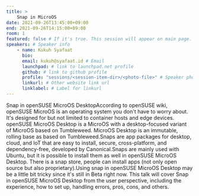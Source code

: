 ```yaml
---
title: >
    Snap in MicroOS 
date: 2021-09-26T13:45:00+09:00
end: 2021-09-26T14:15:00+09:00
room: 1
featured: false # If it's true. This session will appear on main page.
speakers: # Speaker info
    - name: Kukuh Syafaat
      bio: 
      email: kukuh@syafaat.id # Email
      launchpad: # link to launchpad.net profile
      github: # link to github profile
      profile: "sessions/<session-item-dir>/<photo-file>" # Speaker photo
      linkurl: # Other website link url
      linklabel: # Label for linkurl
---
```

Snap in openSUSE MicroOS DesktopAccording to openSUSE wiki, openSUSE MicroOS is an operating system you don't have to worry about. It's designed for but not limited to container hosts and edge devices. openSUSE MicroOS Desktop is a MicroOS with a desktop-focused variant of MicroOS based on Tumbleweed. MicroOS Desktop is an immutable, rolling base as based on Tumbleweed.Snaps are app packages for desktop, cloud, and IoT that are easy to install, secure, cross-platform, and dependency-free, developed by Canonical.Snaps are mainly used with Ubuntu, but it is possible to install them as well in openSUSE MicroOS Desktop. There is a snap store, people can install apps (not only open source but also proprietary).Using snap in openSUSE MicroOS Desktop may be a little bit tricky since it's still in Beta right now. This talk will cover Snap in openSUSE MicroOS Desktop from the user perspective, including the experience, how to set up, handling errors, pros, cons, and others.


